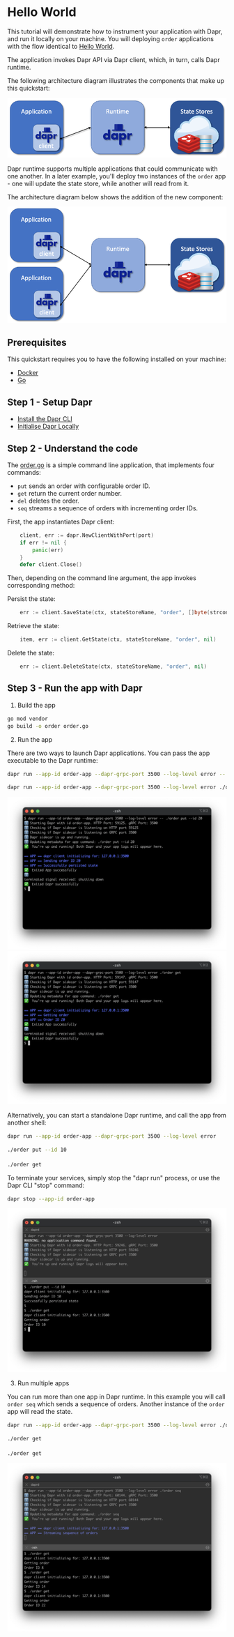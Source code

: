 # Hello World

This tutorial will demonstrate how to instrument your application with Dapr, and run it locally on your machine.
You will deploying `order` applications with the flow identical to [Hello World](https://github.com/dapr/quickstarts/tree/master/tutorials/hello-world).

The application invokes Dapr API via Dapr client, which, in turn, calls Dapr runtime.

The following architecture diagram illustrates the components that make up this quickstart:

![Architecture Diagram](./img/arch-diag1.png)

Dapr runtime supports multiple applications that could communicate with one another.
In a later example, you'll deploy two instances of the `order` app - one will update the state store, while another will read from it.

The architecture diagram below shows the addition of the new component:

![Architecture Diagram Final](./img/arch-diag2.png)

## Prerequisites
This quickstart requires you to have the following installed on your machine:
- [Docker](https://docs.docker.com/)
- [Go](https://golang.org/)

## Step 1 - Setup Dapr

- [Install the Dapr CLI](https://docs.dapr.io/getting-started/install-dapr-cli/)
- [Initialise Dapr Locally](https://docs.dapr.io/getting-started/install-dapr-selfhost/)

## Step 2 - Understand the code

The [order.go](./order.go) is a simple command line application, that implements four commands:
* `put` sends an order with configurable order ID.
* `get` return the current order number.
* `del` deletes the order.
* `seq` streams a sequence of orders with incrementing order IDs.

First, the app instantiates Dapr client:

```go
    client, err := dapr.NewClientWithPort(port)
    if err != nil {
        panic(err)
    }
    defer client.Close()
```

Then, depending on the command line argument, the app invokes corresponding method:

Persist the state:
```go
    err := client.SaveState(ctx, stateStoreName, "order", []byte(strconv.Itoa(orderID)), nil)
```
Retrieve the state:
```go
    item, err := client.GetState(ctx, stateStoreName, "order", nil)
```
Delete the state:
```go
    err := client.DeleteState(ctx, stateStoreName, "order", nil)
```

## Step 3 - Run the app with Dapr

1. Build the app

<!-- STEP 
name: Build the app
-->

```bash
go mod vendor
go build -o order order.go
```

<!-- END_STEP -->

2. Run the app

There are two ways to launch Dapr applications. You can pass the app executable to the Dapr runtime:

<!-- STEP 
name: Run and send order
background: true
sleep: 5
expected_stdout_lines:
  - '== APP == msg="dapr client initializing for: 127.0.0.1:3500"'
  - '== APP == Sending order ID 20'
  - '== APP == Successfully persisted state'
-->

```bash
dapr run --app-id order-app --dapr-grpc-port 3500 --log-level error -- ./order put --id 20
```

<!-- END_STEP -->

<!-- STEP 
name: Run and get order
background: true
sleep: 5
expected_stdout_lines:
  - '== APP == time="2024-01-03T05:22:47.668571201Z" level=info msg="dapr client initializing for: 127.0.0.1:3500"'
  - '== APP == Getting order'
  - '== APP == Order ID 20'
-->

```bash
dapr run --app-id order-app --dapr-grpc-port 3500 --log-level error ./order get
```

<!-- END_STEP -->

![Screenshot1](./img/screenshot1.png)
![Screenshot2](./img/screenshot2.png)

Alternatively, you can start a standalone Dapr runtime, and call the app from another shell:

```bash
dapr run --app-id order-app --dapr-grpc-port 3500 --log-level error
```


```bash
./order put --id 10

./order get
```

To terminate your services, simply stop the "dapr run" process, or use the Dapr CLI "stop" command:

```bash
dapr stop --app-id order-app
```

![Screenshot3](./img/screenshot3.png)

3. Run multiple apps

You can run more than one app in Dapr runtime. In this example you will call `order seq` which sends a sequence of orders.
Another instance of the `order` app will read the state.

```sh
dapr run --app-id order-app --dapr-grpc-port 3500 --log-level error ./order seq
```

```sh
./order get

./order get
```

![Screenshot4](./img/screenshot4.png)

